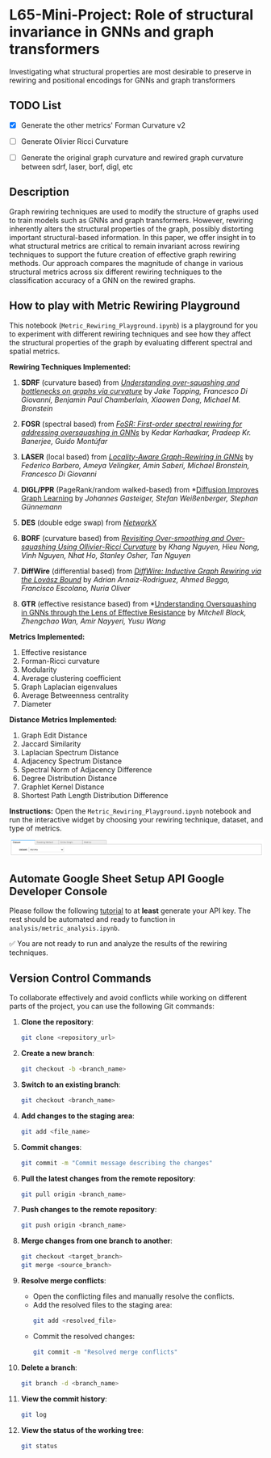 # L65-Mini-Project: Role of structural invariance in GNNs and graph transformers

Investigating what structural properties are most desirable to preserve in rewiring and positional encodings for GNNs and graph transformers


## TODO List
- [x] Generate the other metrics' Forman Curvature v2
- [ ] Generate Olivier Ricci Curvature
- [ ] Generate the original graph curvature and rewired graph curvature between sdrf, laser, borf, digl, etc


## Description

Graph rewiring techniques are used to modify the structure of graphs used to train models such as GNNs and graph transformers. However, rewiring inherently alters the structural properties of the graph, possibly distorting important structural-based information. In this paper, we offer insight in to what structural metrics are critical to remain invariant across rewiring techniques to support the future creation of effective graph rewiring methods. Our approach compares the magnitude of change in various structural metrics across six different rewiring techniques to the classification accuracy of a GNN on the rewired graphs. 

## How to play with Metric Rewiring Playground

This notebook (`Metric_Rewiring_Playground.ipynb`) is a playground for you to experiment with different rewiring techniques and see how they affect the structural properties of the graph by evaluating different spectral and spatial metrics.

**Rewiring Techniques Implemented:**
1. **SDRF** (curvature based) from *[Understanding over-squashing and bottlenecks on graphs via curvature](https://arxiv.org/abs/2111.14522)* by *Jake Topping, Francesco Di Giovanni, Benjamin Paul Chamberlain, Xiaowen Dong, Michael M. Bronstein*
2. **FOSR** (spectral based) from *[FoSR: First-order spectral rewiring for addressing oversquashing in GNNs](https://arxiv.org/abs/2210.11790)* by *Kedar Karhadkar, Pradeep Kr. Banerjee, Guido Montúfar*
3. **LASER** (local based) from *[Locality-Aware Graph-Rewiring in GNNs](https://arxiv.org/abs/2310.01668)* by *Federico Barbero, Ameya Velingker, Amin Saberi, Michael Bronstein, Francesco Di Giovanni*

4. **DIGL/PPR** (PageRank/random walked-based) from *[Diffusion Improves Graph Learning](https://arxiv.org/abs/1911.05485) by *Johannes Gasteiger, Stefan Weißenberger, Stephan Günnemann*
5. **DES** (double edge swap) from *[NetworkX](https://networkx.org/documentation/stable/reference/algorithms/generated/networkx.algorithms.swap.double_edge_swap.html)*
6. **BORF** (curvature based) from *[Revisiting Over-smoothing and Over-squashing Using Ollivier-Ricci Curvature](https://arxiv.org/abs/2211.15779)* by *Khang Nguyen, Hieu Nong, Vinh Nguyen, Nhat Ho, Stanley Osher, Tan Nguyen*
7. **DiffWire** (differential based) from *[DiffWire: Inductive Graph Rewiring via the Lovász Bound](https://arxiv.org/abs/2206.07369)* by *Adrian Arnaiz-Rodriguez, Ahmed Begga, Francisco Escolano, Nuria Oliver*
8. **GTR** (effective resistance based) from *[Understanding Oversquashing in GNNs through the Lens of Effective Resistance](https://arxiv.org/abs/2302.06835) by *Mitchell Black, Zhengchao Wan, Amir Nayyeri, Yusu Wang*

**Metrics Implemented:**
1. Effective resistance
2. Forman-Ricci curvature
3. Modularity
4. Average clustering coefficient
5. Graph Laplacian eigenvalues
6. Average Betweenness centrality
7. Diameter

**Distance Metrics Implemented:**
1. Graph Edit Distance
2. Jaccard Similarity
3. Laplacian Spectrum Distance
4. Adjacency Spectrum Distance
5. Spectral Norm of Adjacency Difference
6. Degree Distribution Distance
7. Graphlet Kernel Distance
8. Shortest Path Length Distribution Difference

**Instructions:**
Open the `Metric_Rewiring_Playground.ipynb` notebook and run the interactive widget by choosing your rewiring technique, dataset, and type of metrics.

![Graph Rewiring Techniques](images/interactive_widget.png)

## Automate Google Sheet Setup API Google Developer Console

Please follow the following [tutorial](https://www.geeksforgeeks.org/how-to-automate-google-sheets-with-python/) to at **least** generate your API key. The rest should be automated and ready to function in `analysis/metric_analysis.ipynb`.

✅ You are not ready to run and analyze the results of the rewiring techniques.

## Version Control Commands

To collaborate effectively and avoid conflicts while working on different parts of the project, you can use the following Git commands:

1. **Clone the repository**:
    ```sh
    git clone <repository_url>
    ```

2. **Create a new branch**:
    ```sh
    git checkout -b <branch_name>
    ```

3. **Switch to an existing branch**:
    ```sh
    git checkout <branch_name>
    ```

4. **Add changes to the staging area**:
    ```sh
    git add <file_name>
    ```

5. **Commit changes**:
    ```sh
    git commit -m "Commit message describing the changes"
    ```

6. **Pull the latest changes from the remote repository**:
    ```sh
    git pull origin <branch_name>
    ```

7. **Push changes to the remote repository**:
    ```sh
    git push origin <branch_name>
    ```

8. **Merge changes from one branch to another**:
    ```sh
    git checkout <target_branch>
    git merge <source_branch>
    ```

9. **Resolve merge conflicts**:
    - Open the conflicting files and manually resolve the conflicts.
    - Add the resolved files to the staging area:
      ```sh
      git add <resolved_file>
      ```
    - Commit the resolved changes:
      ```sh
      git commit -m "Resolved merge conflicts"
      ```

10. **Delete a branch**:
     ```sh
     git branch -d <branch_name>
     ```

11. **View the commit history**:
     ```sh
     git log
     ```
12. **View the status of the working tree**:
     ```sh
     git status
     ```
